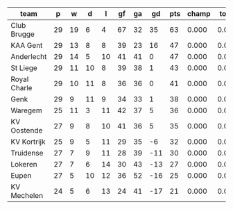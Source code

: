 |     team     | p  | w  | d  | l  | gf | ga | gd  | pts | champ | top2  | top3  | top4  |  5-7  | bot4  | bot3  | bot2  |
|--------------|----|----|----|----|----|----|-----|-----|-------|-------|-------|-------|-------|-------|-------|-------|
| Club Brugge  | 29 | 19 |  6 |  4 | 67 | 32 |  35 |  63 | 0.000 | 0.000 | 0.000 | 0.000 | 0.000 | 0.000 | 0.000 | 0.000|
| KAA Gent     | 29 | 13 |  8 |  8 | 39 | 23 |  16 |  47 | 0.000 | 0.000 | 0.000 | 0.000 | 0.000 | 0.000 | 0.000 | 0.000|
| Anderlecht   | 29 | 14 |  5 | 10 | 41 | 41 |   0 |  47 | 0.000 | 0.000 | 0.000 | 0.000 | 0.000 | 0.000 | 0.000 | 0.000|
| St Liege     | 29 | 11 | 10 |  8 | 39 | 38 |   1 |  43 | 0.000 | 0.000 | 0.000 | 0.000 | 0.000 | 0.000 | 0.000 | 0.000|
| Royal Charle | 29 | 10 | 11 |  8 | 36 | 36 |   0 |  41 | 0.000 | 0.000 | 0.000 | 0.000 | 0.000 | 0.000 | 0.000 | 0.000|
| Genk         | 29 |  9 | 11 |  9 | 34 | 33 |   1 |  38 | 0.000 | 0.000 | 0.000 | 0.000 | 0.000 | 0.000 | 0.000 | 0.000|
| Waregem      | 25 | 11 |  3 | 11 | 42 | 37 |   5 |  36 | 0.000 | 0.000 | 0.000 | 0.000 | 0.000 | 0.000 | 0.000 | 0.000|
| KV Oostende  | 27 |  9 |  8 | 10 | 41 | 36 |   5 |  35 | 0.000 | 0.000 | 0.000 | 0.000 | 0.000 | 0.000 | 0.000 | 0.000|
| KV Kortrijk  | 25 |  9 |  5 | 11 | 29 | 35 |  -6 |  32 | 0.000 | 0.000 | 0.000 | 0.000 | 0.000 | 0.000 | 0.000 | 0.000|
| Truidense    | 27 |  7 |  9 | 11 | 28 | 39 | -11 |  30 | 0.000 | 0.000 | 0.000 | 0.000 | 0.000 | 0.000 | 0.000 | 0.000|
| Lokeren      | 27 |  7 |  6 | 14 | 30 | 43 | -13 |  27 | 0.000 | 0.000 | 0.000 | 0.000 | 0.000 | 0.000 | 0.000 | 0.000|
| Eupen        | 27 |  5 | 10 | 12 | 36 | 52 | -16 |  25 | 0.000 | 0.000 | 0.000 | 0.000 | 0.000 | 0.000 | 0.000 | 0.000|
| KV Mechelen  | 24 |  5 |  6 | 13 | 24 | 41 | -17 |  21 | 0.000 | 0.000 | 0.000 | 0.000 | 0.000 | 0.000 | 0.000 | 0.000|
